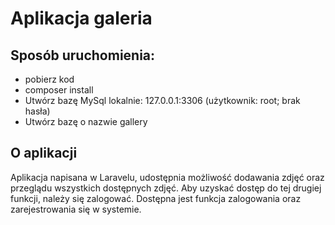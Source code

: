 # Aplikacja galeria
## Sposób uruchomienia:
- pobierz kod
- composer install
- Utwórz bazę MySql lokalnie: 127.0.0.1:3306 (użytkownik: root; brak hasła)
- Utwórz bazę o nazwie gallery
## O aplikacji
Aplikacja napisana w Laravelu, udostępnia możliwość dodawania zdjęć oraz przeglądu wszystkich dostępnych zdjęć. Aby uzyskać dostęp do tej drugiej funkcji, należy się zalogować. Dostępna jest funkcja zalogowania oraz zarejestrowania się w systemie.
